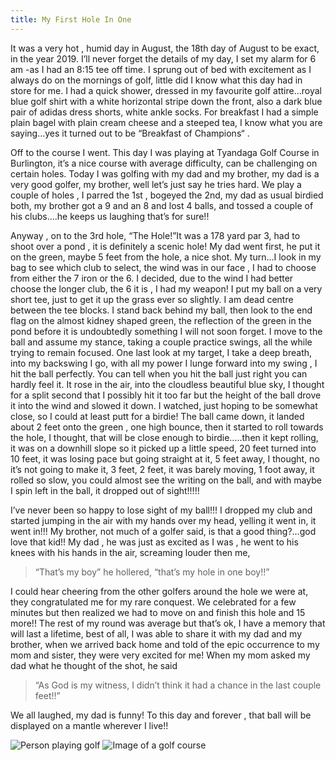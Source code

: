 ```yaml
---
title: My First Hole In One
---
```


It was a very hot , humid day in August, the 18th day of August to be exact, in the year 2019. I’ll never forget the details of my day, I set my alarm for 6 am -as I had an 8:15 tee off time. I sprung out of bed with excitement as I always do on the mornings of golf, little did I know what this day had in store for me. I had a quick shower, dressed in my favourite golf attire…royal blue golf shirt with a white horizontal stripe down the front,  also a dark blue pair of adidas dress shorts, white ankle socks. For breakfast I had a simple plain bagel with plain cream cheese and a steeped tea, I know what you are saying…yes it turned out to be “Breakfast of Champions“ . 

Off to the course I went. This day I was playing at Tyandaga Golf Course in Burlington, it’s a nice course with average difficulty, can be challenging on certain holes. Today I was golfing with my dad and my brother, my dad is a very good golfer, my brother, well let’s just say he tries hard. We play a couple of holes , I parred the 1st , bogeyed the 2nd, my dad as usual birdied both, my brother got a 9 and an 8 and lost 4 balls, and tossed a couple of his clubs….he keeps us laughing that’s for sure!! 

Anyway , on to the 3rd hole, “The Hole!”It was a 178 yard par 3, had to shoot over a pond , it is definitely a scenic hole! My dad went first, he put it on the green, maybe 5 feet from the hole, a nice shot. My turn…I look in my bag to see which club to select, the wind was in our face , I had to choose from either the 7 iron or the 6. I decided, due to the wind I had better choose the longer club, the 6 it is , I had my weapon! I put my ball on a very short tee, just to get it up the grass ever so slightly.  I am dead centre between the tee blocks. I stand back behind my ball, then look to the end flag on the almost kidney shaped green, the reflection of the green in the pond before it is undoubtedly something I will not soon forget.  I move to the ball and assume my stance, taking a couple practice swings,  all the while trying to remain focused. One last look at my target, I take a deep breath, into my backswing I go, with all my power I lunge forward into my swing , I hit the ball perfectly. You can tell when you hit the ball just right you can hardly feel it. It rose in the air, into the cloudless beautiful blue sky,  I thought for a split second that I possibly hit it too far but the height of the ball drove it into the wind and slowed it down. I watched, just hoping to be somewhat close, so I could at least putt for a birdie! The ball came down, it landed about 2 feet onto the green , one high bounce, then it started to roll towards the hole, I thought, that will be close enough to birdie…..then it kept rolling, it was on a downhill slope so it picked up a little speed, 20 feet turned into 10 feet, it was losing pace but going straight at it, 5 feet away, I thought, no it’s not going to make it, 3 feet, 2 feet, it was barely moving, 1 foot away, it rolled so slow, you could almost see the writing on the ball, and with maybe I spin left in the ball, it dropped out of sight!!!!! 

I’ve never been so happy to lose sight of my ball!!! I dropped my club and started jumping in the air with my hands over my head, yelling it went in, it went in!!!  My brother, not much of a golfer said, is that a good thing?…god love that kid!! My dad , he was just as excited as I was , he went to his knees with his hands in the air, screaming louder then me,

> “That’s my boy” he hollered, “that’s my hole in one boy!!” 
>
I could hear cheering from the other golfers around the hole we were at, they congratulated me for my rare conquest. We celebrated for a few minutes but then realized we had to move on and finish this hole and 15 more!! The rest of my round was average but that’s ok, I have a memory that will last a lifetime, best of all, I was able to share it with my dad and my brother, when we arrived back home and told of the epic occurrence to my mom and sister, they were very excited for me! When my mom asked my dad what he thought of the shot, he said 
>“As God is my witness, I didn’t think it had a chance in the last couple feet!!”
>
 We all laughed, my dad is funny! To this day and forever , that ball will be displayed on a mantle wherever I live!!

![Person playing golf](/img/golf-1.jpg)
![Image of a golf course](/img/golf-2.jpg)